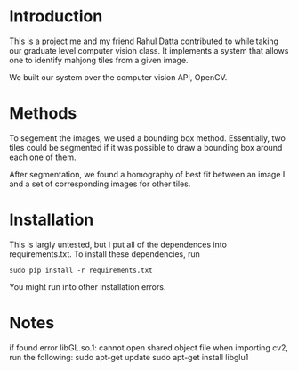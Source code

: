 Introduction
======================
This is a project me and my friend Rahul Datta contributed to while taking our graduate level computer vision class. It implements a system that allows one to identify mahjong tiles from a given image.

We built our system over the computer vision API, OpenCV.

Methods
======================
To segement the images, we used a bounding box method. Essentially, two tiles could be segmented if it was possible to draw a bounding box around each one of them.

After segmentation, we found a homography of best fit between an image I and a set of corresponding images for other tiles.

Installation
======================
This is largly untested, but I put all of the dependences into requirements.txt. To install these dependencies, run

`sudo pip install -r requirements.txt`

You might run into other installation errors.

Notes
======================
if found error libGL.so.1: cannot open shared object file when importing cv2, run the following:
sudo apt-get update
sudo apt-get install libglu1
